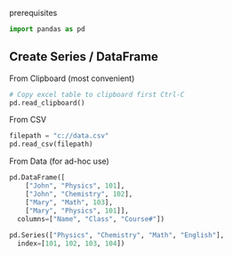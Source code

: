 prerequisites
```python
import pandas as pd
```

## Create Series / DataFrame

From Clipboard (most convenient)
```python
# Copy excel table to clipboard first Ctrl-C
pd.read_clipboard()
```

From CSV
```python
filepath = "c://data.csv"
pd.read_csv(filepath)
```


From Data (for ad-hoc use)
```python
pd.DataFrame([
    ["John", "Physics", 101],
    ["John", "Chemistry", 102], 
    ["Mary", "Math", 103],
    ["Mary", "Physics", 101]], 
  columns=["Name", "Class", "Course#"])
  
pd.Series(["Physics", "Chemistry", "Math", "English"], 
  index=[101, 102, 103, 104])
```



